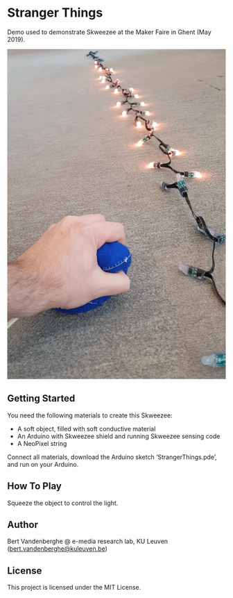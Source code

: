 # Stranger Things

Demo used to demonstrate Skweezee at the Maker Faire in Ghent (May 2019).

![Stranger things](https://github.com/skweezee/Examples/blob/master/StrangerThings/strangerThings.png)

## Getting Started

You need the following materials to create this Skweezee:

* A soft object, filled with soft conductive material
* An Arduino with Skweezee shield and running Skweezee sensing code
* A NeoPixel string

Connect all materials, download the Arduino sketch ‘StrangerThings.pde’, and run on your Arduino.

## How To Play

Squeeze the object to control the light.

## Author

Bert Vandenberghe @ e-media research lab, KU Leuven (bert.vandenberghe@kuleuven.be)

## License

This project is licensed under the MIT License.

